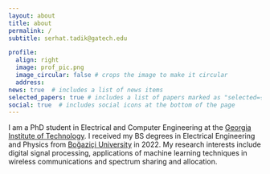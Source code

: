 ```yaml
---
layout: about
title: about
permalink: /
subtitle: serhat.tadik@gatech.edu

profile:
  align: right
  image: prof_pic.png
  image_circular: false # crops the image to make it circular
  address:
news: true  # includes a list of news items
selected_papers: true # includes a list of papers marked as "selected={true}"
social: true  # includes social icons at the bottom of the page
---
```

I am a PhD student in Electrical and Computer Engineering at the [Georgia Institute of Technology](https://www.gatech.edu/). I received my BS degrees in Electrical Engineering and Physics from [Boğaziçi University](https://bogazici.edu.tr/en_US/) in 2022. My research interests include digital signal processing, applications of machine learning techniques in wireless communications and spectrum sharing and allocation.
